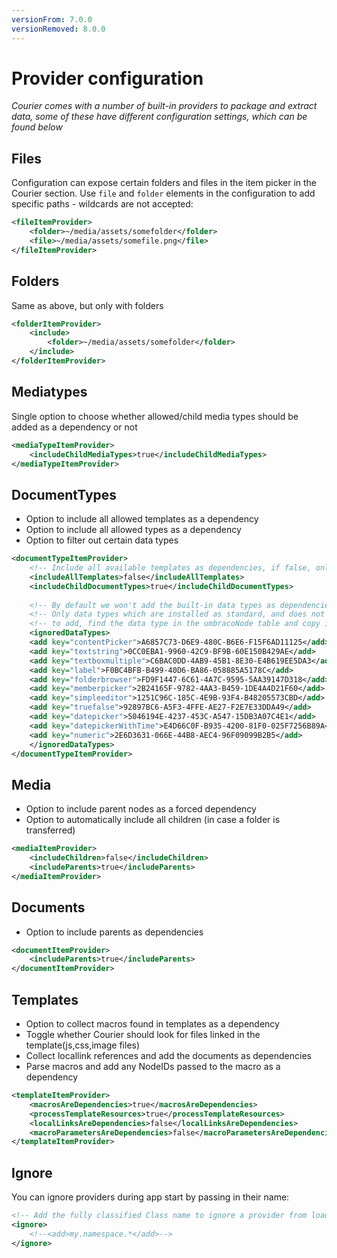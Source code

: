 ```yaml
---
versionFrom: 7.0.0
versionRemoved: 8.0.0
---
```


# Provider configuration

_Courier comes with a number of built-in providers to package and extract data, some of these have different configuration settings, which can be found below_


## Files
Configuration can expose certain folders and files in the item picker in the Courier section. Use `file` and `folder` elements in the configuration to add specific paths - wildcards are not accepted:

```xml
<fileItemProvider>
    <folder>~/media/assets/somefolder</folder>
    <file>~/media/assets/somefile.png</file>
</fileItemProvider>
```

## Folders
Same as above, but only with folders

```xml
<folderItemProvider>
    <include>
        <folder>~/media/assets/somefolder</folder>
    </include>
</folderItemProvider>
```

## Mediatypes

Single option to choose whether allowed/child media types should be added as a dependency or not

```xml
<mediaTypeItemProvider>
    <includeChildMediaTypes>true</includeChildMediaTypes>
</mediaTypeItemProvider>
```

## DocumentTypes

- Option to include all allowed templates as a dependency
- Option to include all allowed types as a dependency 
- Option to filter out certain data types

```xml
<documentTypeItemProvider>
    <!-- Include all available templates as dependencies, if false, only the current standard template is included -->
    <includeAllTemplates>false</includeAllTemplates>
    <includeChildDocumentTypes>true</includeChildDocumentTypes>
    
    <!-- By default we won't add the built-in data types as dependencies, if needed, they can be removed from the list below -->
    <!-- Only data types which are installed as standard, and does not have any settings are ignored -->
    <!-- to add, find the data type in the umbracoNode table and copy its uniqueId value to a node below-->
    <ignoredDataTypes>
    <add key="contentPicker">A6857C73-D6E9-480C-B6E6-F15F6AD11125</add>
    <add key="textstring">0CC0EBA1-9960-42C9-BF9B-60E150B429AE</add>
    <add key="textboxmultiple">C6BAC0DD-4AB9-45B1-8E30-E4B619EE5DA3</add>
    <add key="label">F0BC4BFB-B499-40D6-BA86-058885A5178C</add>
    <add key="folderbrowser">FD9F1447-6C61-4A7C-9595-5AA39147D318</add>
    <add key="memberpicker">2B24165F-9782-4AA3-B459-1DE4A4D21F60</add>
    <add key="simpleeditor">1251C96C-185C-4E9B-93F4-B48205573CBD</add>
    <add key="truefalse">92897BC6-A5F3-4FFE-AE27-F2E7E33DDA49</add>
    <add key="datepicker">5046194E-4237-453C-A547-15DB3A07C4E1</add>
    <add key="datepickerWithTime">E4D66C0F-B935-4200-81F0-025F7256B89A</add>
    <add key="numeric">2E6D3631-066E-44B8-AEC4-96F09099B2B5</add>
    </ignoredDataTypes>
</documentTypeItemProvider>
```
    
## Media

- Option to include parent nodes as a forced dependency 
- Option to automatically include all children (in case a folder is transferred)

```xml
<mediaItemProvider>
    <includeChildren>false</includeChildren>
    <includeParents>true</includeParents>
</mediaItemProvider>
```

## Documents

- Option to include parents as dependencies

```xml
<documentItemProvider>
    <includeParents>true</includeParents>
</documentItemProvider>
```
  
## Templates

- Option to collect macros found in templates as a dependency 
- Toggle whether Courier should look for files linked in the template(js,css,image files)
- Collect locallink references and add the documents as dependencies
- Parse macros and add any NodeIDs passed to the macro as a dependency

```xml
<templateItemProvider>
    <macrosAreDependencies>true</macrosAreDependencies>
    <processTemplateResources>true</processTemplateResources>
    <localLinksAreDependencies>false</localLinksAreDependencies>
    <macroParametersAreDependencies>false</macroParametersAreDependencies>
</templateItemProvider>
```

## Ignore
You can ignore providers during app start by passing in their name:

```xml
<!-- Add the fully classified Class name to ignore a provider from loading... -->
<ignore>
    <!--<add>my.namespace.*</add>-->
</ignore>
```
